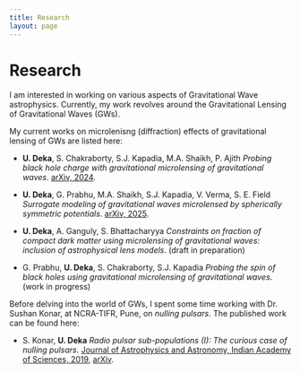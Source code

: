 ```yaml
---
title: Research
layout: page
---
```

# Research

I am interested in working on various aspects of Gravitational Wave astrophysics. Currently, my 
work revolves around the Gravitational Lensing of Gravitational Waves (GWs). 
     
My current works on microlenisng (diffraction) effects of gravitational lensing of GWs are listed here: 

- **U. Deka**, S. Chakraborty, S.J. Kapadia, M.A. Shaikh, P. Ajith
      *Probing black hole charge with gravitational microlensing of gravitational waves*. 
      [arXiv, 2024](https://arxiv.org/abs/2401.06553).

- **U. Deka**, G. Prabhu, M.A. Shaikh, S.J. Kapadia, V. Verma, S. E. Field
      *Surrogate modeling of gravitational waves microlensed by spherically symmetric potentials*. [arXiv, 2025](https://arxiv.org/abs/2501.02974v1).

- **U. Deka**, A. Ganguly, S. Bhattacharyya
      *Constraints on fraction of compact dark matter using microlensing of gravitational waves: inclusion of astrophysical lens models*. (draft in preparation)

- G. Prabhu, **U. Deka**, S. Chakraborty, S.J. Kapadia
      *Probing the spin of black holes using gravitational microlensing of gravitational waves*. (work in progress)
  
Before delving into the world of GWs, I spent some time working with Dr. Sushan Konar, 
at NCRA-TIFR, Pune, on _nulling pulsars_. The published work can be found here:
- S. Konar, **U. Deka**
     *Radio pulsar sub-populations (I): The curious case of nulling pulsars*.
     [Journal of Astrophysics and Astronomy, Indian Academy of Sciences, 2019](https://www.ias.ac.in/article/fulltext/joaa/040/05/0042), 
     [arXiv](https://arxiv.org/abs/1908.07681).
